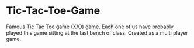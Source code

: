 # Tic-Tac-Toe-Game
Famous Tic Tac Toe game (X/O) game. Each one of us have probably played this game sitting at the last bench of class.
Created as a multi player game.
